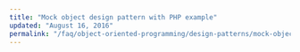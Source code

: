 ```yaml
---
title: "Mock object design pattern with PHP example"
updated: "August 16, 2016"
permalink: "/faq/object-oriented-programming/design-patterns/mock-object/"
---
```

